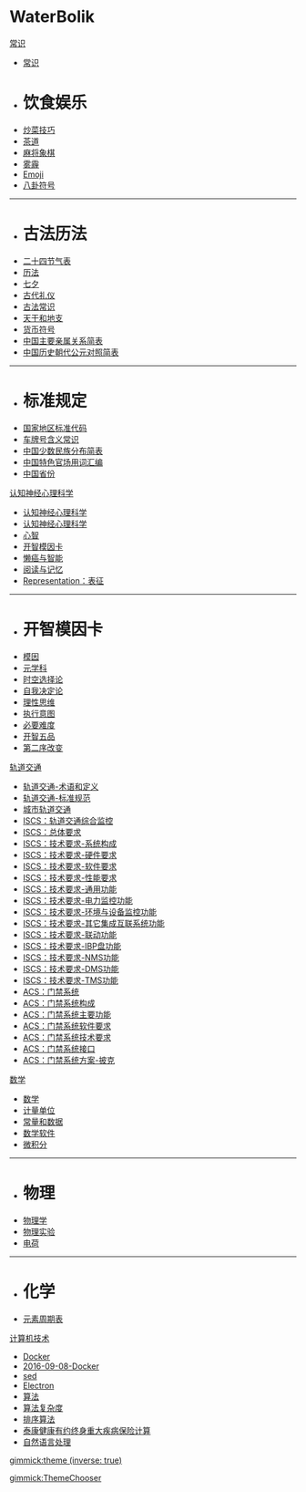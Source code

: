 # WaterBolik

[常识]()

  * [常识](常识/index.md)
  * # 饮食娱乐
  * [炒菜技巧](常识/炒菜技巧.md)
  * [茶道](常识/茶道.md)
  * [麻将象棋](常识/麻将象棋.md)
  * [雾霾](常识/雾霾.md)
  * [Emoji](常识/Emoji.md)
  * [八卦符号](常识/八卦符号.md)
  - - - -
  * # 古法历法
  * [二十四节气表](常识/二十四节气表.md)
  * [历法](常识/历法.md)
  * [七夕](常识/七夕.md)
  * [古代礼仪](常识/古代礼仪.md)
  * [古法常识](常识/古法常识.md)
  * [天干和地支](常识/天干和地支.md)
  * [货币符号](常识/货币符号.md)
  * [中国主要亲属关系简表](常识/中国主要亲属关系简表.md)
  * [中国历史朝代公元对照简表](常识/中国历史朝代公元对照简表.md)
  - - - -
  * # 标准规定
  * [国家地区标准代码](常识/国家地区标准代码.md)
  * [车牌号含义常识](常识/车牌号含义常识.md)
  * [中国少数民族分布简表](常识/中国少数民族分布简表.md)
  * [中国特色官场用词汇编](常识/中国特色官场用词汇编.md)
  * [中国省份](常识/中国省份.md)

[认知神经心理科学]()

  * [认知神经心理科学](认知神经心理科学/index.md)
  * [认知神经心理科学](认知神经心理科学/2017-01-01-认知神经心理科学.md)
  * [心智](认知神经心理科学/2017-01-02-心智.md)
  * [开智模因卡](认知神经心理科学/2017-01-03-开智模因卡.md)
  * [懒癌与智能](认知神经心理科学/2017-02-10-懒癌与智能.md)
  * [阅读与记忆](认知神经心理科学/2017-03-03-阅读与记忆.md)
  * [Representation：表征](认知神经心理科学/Representation：表征.md)
  
  - - - -
  * # 开智模因卡
   * [模因](认知神经心理科学/模因卡/模因.md)
   * [元学科](认知神经心理科学/模因卡/元学科.md)
   * [时空选择论](认知神经心理科学/模因卡/时空选择论.md)
   * [自我决定论](认知神经心理科学/模因卡/自我决定论.md)
   * [理性思维](认知神经心理科学/模因卡/理性思维.md)
   * [执行意图](认知神经心理科学/模因卡/执行意图.md)
   * [必要难度](认知神经心理科学/模因卡/必要难度.md)
   * [开智五品](认知神经心理科学/模因卡/开智五品.md)
   * [第二序改变](认知神经心理科学/模因卡/第二序改变.md)

[轨道交通]()

  * [轨道交通-术语和定义](轨道交通/轨道交通-术语和定义.md)
  * [轨道交通-标准规范](轨道交通/轨道交通-标准规范.md)
  * [城市轨道交通](轨道交通/城市轨道交通.md)
  * [ISCS：轨道交通综合监控](轨道交通/ISCS：轨道交通综合监控.md)
  * [ISCS：总体要求](轨道交通/ISCS：总体要求.md)
  * [ISCS：技术要求-系统构成](轨道交通/ISCS：技术要求-系统构成.md)
  * [ISCS：技术要求-硬件要求](轨道交通/ISCS：技术要求-硬件要求.md)
  * [ISCS：技术要求-软件要求](轨道交通/ISCS：技术要求-软件要求.md)
  * [ISCS：技术要求-性能要求](轨道交通/ISCS：技术要求-性能要求.md)
  * [ISCS：技术要求-通用功能](轨道交通/ISCS：技术要求-通用功能.md)
  * [ISCS：技术要求-电力监控功能](轨道交通/ISCS：技术要求-电力监控功能.md)
  * [ISCS：技术要求-环境与设备监控功能](轨道交通/ISCS：技术要求-环境与设备监控功能.md)
  * [ISCS：技术要求-其它集成互联系统功能](轨道交通/ISCS：技术要求-其它集成互联系统功能.md)
  * [ISCS：技术要求-联动功能](轨道交通/ISCS：技术要求-联动功能.md)
  * [ISCS：技术要求-IBP盘功能](轨道交通/ISCS：技术要求-IBP盘功能.md)
  * [ISCS：技术要求-NMS功能](轨道交通/ISCS：技术要求-NMS功能.md)
  * [ISCS：技术要求-DMS功能](轨道交通/ISCS：技术要求-DMS功能.md)
  * [ISCS：技术要求-TMS功能](轨道交通/ISCS：技术要求-TMS功能.md)
  * [ACS：门禁系统](轨道交通/ACS/ACS：门禁系统.md)
  * [ACS：门禁系统构成](轨道交通/ACS/ACS：门禁系统构成.md)
  * [ACS：门禁系统主要功能](轨道交通/ACS/ACS：门禁系统主要功能.md)
  * [ACS：门禁系统软件要求](轨道交通/ACS/ACS：门禁系统软件要求.md)
  * [ACS：门禁系统技术要求](轨道交通/ACS/ACS：门禁系统技术要求.md)
  * [ACS：门禁系统接口](轨道交通/ACS/ACS：门禁系统接口.md)
  * [ACS：门禁系统方案-披克](轨道交通/ACS/ACS：门禁系统方案-披克.md)

[数学]()

  * [数学](数学/数学.md)
  * [计量单位](数学/计量单位.md)
  * [常量和数据](数学/常量和数据.md)
  * [数学软件](数学/数学软件.md)
  * [微积分](数学/微积分.md)
  - - - -
  * # 物理
  * [物理学](数学/物理/物理学.md)
  * [物理实验](数学/物理/物理实验.md)
  * [电荷](数学/物理/电荷.md)
  - - - -
  * # 化学
  * [元素周期表](数学/化学/元素周期表.md)

[计算机技术]()

  * [Docker](计算机技术/Docker/Dockerfile.md)
  * [2016-09-08-Docker](计算机技术/Docker/2016-09-08-Docker.md) 
  * [sed](计算机技术/linux/sed.md)
  * [Electron](计算机技术/JavaScript/Electron.md)
  * [算法](计算机技术/算法/算法.md)
  * [算法复杂度](计算机技术/算法/算法复杂度.md)
  * [排序算法](计算机技术/算法/排序算法.md)
  * [泰康健康有约终身重大疾病保险计算](计算机技术/算法/泰康健康有约终身重大疾病保险计算.md)
  * [自然语言处理](计算机技术/人工智能/自然语言处理.md)

[gimmick:theme (inverse: true)](flatly)

[gimmick:ThemeChooser](皮肤)

<!-- [gimmick:forkmeongithub](http://github.com/WaterBolik/waterbolik.github.io/) -->